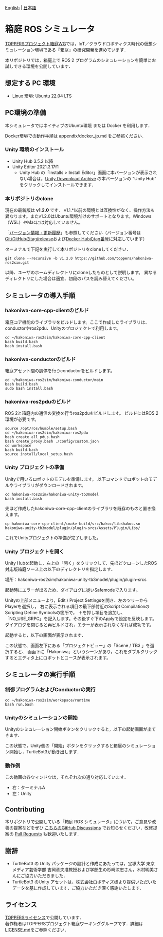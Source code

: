 [English](README.md) | [日本語](README_jp.md) 

# 箱庭 ROS シミュレータ

[TOPPERSプロジェクト箱庭WG](https://toppers.github.io/hakoniwa)では，IoT／クラウドロボティクス時代の仮想シミュレーション環境である『箱庭』の研究開発を進めています．

本リポジトリでは，箱庭上で ROS 2 プログラムのシミュレーションを簡単にお試しできる環境を公開しています．


## 想定する PC 環境
* Linux 環境: Ubuntu 22.04 LTS

## PC環境の準備

本シミュレータではネイティブのUbuntu環境 または Docker を利用します．

Docker環境での動作手順は [appendix/docker_jp.md](/appendix/docker_jp.md) をご参照ください．

### Unity 環境のインストール

* Unity Hub 3.5.2 以降
* Unity Editor 2021.3.17f1
  * Unity Hub の「Installs > Install Editor」画面に本バージョンが表示されない場合は，[Unity Dowonload Archive](https://unity3d.com/get-unity/download/archive) の本バージョンの "Unity Hub" をクリックしてインストールできます． 

### 本リポジトリのclone

現在の最新版は **v1.2.0** です．
v1.1.*以前の環境とは互換性がなく、操作方法も異なります。またv1.2.0はUbuntu環境だけのサポートとなります。Windows（WSL）やMacには対応していません。

「[バージョン情報・更新履歴](/appendix/version.md)」も参照してください（バージョン番号は[Git/GitHubのtag/release](https://github.com/toppers/hakoniwa-ros2sim/releases)および[Docker Hubのtag番号](https://hub.docker.com/r/toppersjp/hakoniwa-ros2sim/tags)に対応しています）

ターミナルで下記を実行して本リポジトリをcloneしてください．

```
git clone --recursive -b v1.2.0 https://github.com/toppers/hakoniwa-ros2sim.git
```
以降、ユーザのホームディレクトリにcloneしたものとして説明します。
異なるディレクトリにした場合は適宜、初段のパスを読み替えてください。

## シミュレータの導入手順
### hakoniwa-core-cpp-clientのビルド
箱庭コア機能のライブラリをビルドします。ここで作成したライブラリは、conductorやros2pdu、Unityのプロジェクトで利用します。
```
cd ~/hakoniwa-ros2sim/hakoniwa-core-cpp-client
bash build.bash
bash install.bash
```

### hakoniwa-conductorのビルド
箱庭アセット間の調停を行うconductorをビルドします。
```
cd ~/hakoniwa-ros2sim/hakoniwa-conductor/main
bash build.bash
sudo bash install.bash
```

### hakoniwa-ros2pduのビルド
ROS 2と箱庭内の通信の変換を行うros2pduをビルドします。
ビルドにはROS 2環境が必要です。
```
source /opt/ros/humble/setup.bash
cd ~/hakoniwa-ros2sim/hakoniwa-ros2pdu
bash create_all_pdus.bash
bash create_proxy.bash ./config/custom.json
cd workspace
bash build.bash
source install/local_setup.bash
```

### Unity プロジェクトの準備
Unityで用いるロボットのモデルを準備します。
以下コマンドでロボットのモデルやライブラリがダウンロードされます。
```
cd hakoniwa-ros2sim/hakoniwa-unity-tb3model
bash install.bash
```

先ほど作成したhakoniwa-core-cpp-clientのライブラリを既存のものと置き換えます。
```
cp hakoniwa-core-cpp-client/cmake-build/src/hakoc/libshakoc.so hakoniwa-unity-tb3model/plugin/plugin-srcs/Assets/Plugin/Libs/
```
これでUnityプロジェクトの準備が完了しました。

### Unity プロジェクトを開く

Unity Hubを起動し，右上の「開く」をクリックして、先ほどクローンしたROS対応版箱庭ソース上の以下のディレクトリを指定します．

場所：hakoniwa-ros2sim/hakoniwa-unity-tb3model/plugin/plugin-srcs

<!-- ![](https://camo.qiitausercontent.com/34b3dee89c42787380e888af0bb4a321c866ebe3/68747470733a2f2f71696974612d696d6167652d73746f72652e73332e61702d6e6f727468656173742d312e616d617a6f6e6177732e636f6d2f302f3234343134372f39353336626137632d383932372d383037302d613934372d3361643839396436363731622e706e67) -->

起動時にエラーが出るため、ダイアログに従いSafemodeで入ります。

Unityの上部メニューより，Edit / Project Settingsを開き．左のツリーからPlayerを選択し，
右に表示される項目の最下部付近のScript CompilationのScripting Define Symbolsの箇所で，
＋を押し項目を追加し、「NO_USE_GRPC」を記入します。その後すぐ下のApplyで設定を反映します。
ダイアログを閉じると再ビルドされ，エラーが表示されなくなれば成功です。

起動すると，以下の画面が表示されます．

<!-- 画像はあとで差し替え
![](https://camo.qiitausercontent.com/118f0af1ef4fdf3cdb4c2e7017d7ac92e2079943/68747470733a2f2f71696974612d696d6167652d73746f72652e73332e61702d6e6f727468656173742d312e616d617a6f6e6177732e636f6d2f302f3234343134372f33303965666239392d643663612d383937612d356233342d3334386233333763353339322e706e67) -->


この状態で、画面左下にある「プロジェクトビュー」の「Scene / TB3 」を選択すると、
画面下に「Hakoniwa」というシーンがあり，これをダブルクリックするとエディタ上にロボットとコースが表示されます。

## シミュレータの実行手順

### 制御プログラムおよびConductorの実行
```
cd ~/hakoniwa-ros2sim/workspace/runtime
bash run.bash
```

### Unityのシミュレーションの開始
Unityのシミュレーション開始ボタンをクリックすると，以下の起動画面が出てきます．

<!-- ![](https://camo.qiitausercontent.com/8aa80400f8a6b9527febde6edc5778187dc5f1cd/68747470733a2f2f71696974612d696d6167652d73746f72652e73332e61702d6e6f727468656173742d312e616d617a6f6e6177732e636f6d2f302f3234343134372f64396265303530612d393662352d353032322d653230642d3964616332633166613430322e706e67) -->


この状態で，Unity側の「開始」ボタンをクリックすると箱庭のシミュレーション開始し，TurtleBot3が動き出します．

### 動作例

<!-- ![動作例](https://camo.qiitausercontent.com/6aae22e5ac3d57f9faaf43c75d9eee84eb0d0dc8/68747470733a2f2f71696974612d696d6167652d73746f72652e73332e61702d6e6f727468656173742d312e616d617a6f6e6177732e636f6d2f302f3234343134372f32316433333837622d336663652d303430322d623734362d3666353333353763643239612e676966) -->

この動画の各ウィンドウは，それぞれ次の通り対応しています．

- 右：ターミナルA
- 左：Unity

## Contributing

本リポジトリで公開している「箱庭 ROS シミュレータ」について，ご意見や改善の提案などをぜひ [こちらのGitHub Discussions](https://github.com/toppers/hakoniwa/discussions/categories/idea-request) でお知らせください．改修提案の [Pull Requests](https://github.com/toppers/hakoniwa-ros2sim/pulls) も歓迎いたします．

## 謝辞
* TurtleBot3 の Unity パッケージの設計と作成にあたっては，宝塚大学 東京メディア芸術学部 吉岡章夫准教授および学部生の杉崎涼志さん，木村明美さんにご協力いただきました．
* TurtleBot3 のUnity アセットは，株式会社ロボティズ様より提供いただいたデータを基に作成しています．ご協力いただき深く感謝いたします．

## ライセンス

[TOPPERSライセンス](https://www.toppers.jp/license.html)で公開しています．  
著作権者はTOPPERSプロジェクト箱庭ワーキンググループです．詳細は[LICENSE.md](./LICENSE.md)をご参照ください．

